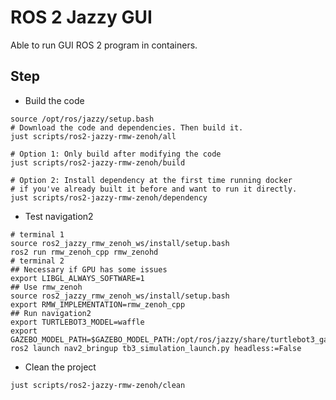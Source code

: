 # ROS 2 Jazzy GUI

Able to run GUI ROS 2 program in containers.

## Step

* Build the code

```shell
source /opt/ros/jazzy/setup.bash
# Download the code and dependencies. Then build it.
just scripts/ros2-jazzy-rmw-zenoh/all

# Option 1: Only build after modifying the code
just scripts/ros2-jazzy-rmw-zenoh/build

# Option 2: Install dependency at the first time running docker
# if you've already built it before and want to run it directly.
just scripts/ros2-jazzy-rmw-zenoh/dependency
```

* Test navigation2

```shell
# terminal 1
source ros2_jazzy_rmw_zenoh_ws/install/setup.bash
ros2 run rmw_zenoh_cpp rmw_zenohd
# terminal 2
## Necessary if GPU has some issues
export LIBGL_ALWAYS_SOFTWARE=1
## Use rmw_zenoh
source ros2_jazzy_rmw_zenoh_ws/install/setup.bash
export RMW_IMPLEMENTATION=rmw_zenoh_cpp
## Run navigation2
export TURTLEBOT3_MODEL=waffle
export GAZEBO_MODEL_PATH=$GAZEBO_MODEL_PATH:/opt/ros/jazzy/share/turtlebot3_gazebo/models
ros2 launch nav2_bringup tb3_simulation_launch.py headless:=False
```

* Clean the project

```shell
just scripts/ros2-jazzy-rmw-zenoh/clean
```
